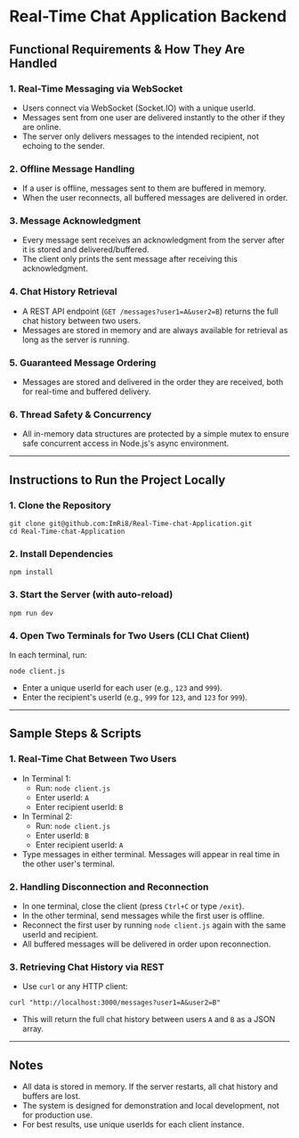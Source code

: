 # Real-Time Chat Application Backend

## Functional Requirements & How They Are Handled

### 1. Real-Time Messaging via WebSocket
- Users connect via WebSocket (Socket.IO) with a unique userId.
- Messages sent from one user are delivered instantly to the other if they are online.
- The server only delivers messages to the intended recipient, not echoing to the sender.

### 2. Offline Message Handling
- If a user is offline, messages sent to them are buffered in memory.
- When the user reconnects, all buffered messages are delivered in order.

### 3. Message Acknowledgment
- Every message sent receives an acknowledgment from the server after it is stored and delivered/buffered.
- The client only prints the sent message after receiving this acknowledgment.

### 4. Chat History Retrieval
- A REST API endpoint (`GET /messages?user1=A&user2=B`) returns the full chat history between two users.
- Messages are stored in memory and are always available for retrieval as long as the server is running.

### 5. Guaranteed Message Ordering
- Messages are stored and delivered in the order they are received, both for real-time and buffered delivery.

### 6. Thread Safety & Concurrency
- All in-memory data structures are protected by a simple mutex to ensure safe concurrent access in Node.js's async environment.

---

## Instructions to Run the Project Locally

### 1. Clone the Repository
```
git clone git@github.com:ImRi8/Real-Time-chat-Application.git
cd Real-Time-chat-Application
```

### 2. Install Dependencies
```
npm install
```

### 3. Start the Server (with auto-reload)
```
npm run dev
```

### 4. Open Two Terminals for Two Users (CLI Chat Client)
In each terminal, run:
```
node client.js
```
- Enter a unique userId for each user (e.g., `123` and `999`).
- Enter the recipient's userId (e.g., `999` for `123`, and `123` for `999`).

---

## Sample Steps & Scripts

### 1. Real-Time Chat Between Two Users
- In Terminal 1:
  - Run: `node client.js`
  - Enter userId: `A`
  - Enter recipient userId: `B`
- In Terminal 2:
  - Run: `node client.js`
  - Enter userId: `B`
  - Enter recipient userId: `A`
- Type messages in either terminal. Messages will appear in real time in the other user's terminal.

### 2. Handling Disconnection and Reconnection
- In one terminal, close the client (press `Ctrl+C` or type `/exit`).
- In the other terminal, send messages while the first user is offline.
- Reconnect the first user by running `node client.js` again with the same userId and recipient.
- All buffered messages will be delivered in order upon reconnection.

### 3. Retrieving Chat History via REST
- Use `curl` or any HTTP client:
```
curl "http://localhost:3000/messages?user1=A&user2=B"
```
- This will return the full chat history between users `A` and `B` as a JSON array.

---

## Notes
- All data is stored in memory. If the server restarts, all chat history and buffers are lost.
- The system is designed for demonstration and local development, not for production use.
- For best results, use unique userIds for each client instance. 